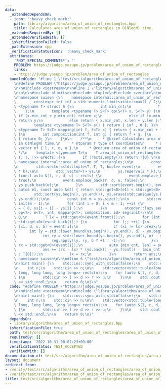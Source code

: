 ```yaml
---
data:
  _extendedDependsOn:
  - icon: ':heavy_check_mark:'
    path: library/algorithm/area_of_union_of_rectangles.hpp
    title: Calculates area of union of rectangles in O(NlogN) time.
  _extendedRequiredBy: []
  _extendedVerifiedWith: []
  _isVerificationFailed: false
  _pathExtension: cpp
  _verificationStatusIcon: ':heavy_check_mark:'
  attributes:
    '*NOT_SPECIAL_COMMENTS*': ''
    PROBLEM: https://judge.yosupo.jp/problem/area_of_union_of_rectangles
    links:
    - https://judge.yosupo.jp/problem/area_of_union_of_rectangles
  bundledCode: "#line 1 \"test/src/algorithm/area_of_union_of_rectangles/area_of_union_of_rectangles.test.cpp\"\
    \n#define PROBLEM \"https://judge.yosupo.jp/problem/area_of_union_of_rectangles\"\
    \n\n#include <iostream>\n\n#line 1 \"library/algorithm/area_of_union_of_rectangles.hpp\"\
    \n\n\n\n#include <limits>\n#include <tuple>\n#include <vector>\n\n#include <atcoder/lazysegtree>\n\
    \nnamespace suisen {\n    namespace internal::area_of_union_of_rectangles {\n\
    \        constexpr int inf = std::numeric_limits<int>::max() / 2;\n\n        template\
    \ <typename T> struct S {\n            int min_cnt;\n            T len;\n    \
    \    };\n        template <typename T> S<T> op(S<T> x, S<T> y) {\n           \
    \ if (x.min_cnt < y.min_cnt) return x;\n            else if (x.min_cnt > y.min_cnt)\
    \ return y;\n            else return { x.min_cnt, x.len + y.len };\n        }\n\
    \        template <typename T> S<T> e() { return { inf , 0 }; }\n        template\
    \ <typename T> S<T> mapping(int f, S<T> x) { return { x.min_cnt + f, x.len };\
    \ }\n        int composition(int f, int g) { return f + g; }\n        int id()\
    \ { return 0; }\n    }\n\n    /**\n     * @brief Calculates area of union of rectangles\
    \ in O(NlogN) time.\n     * @tparam T type of coordinates\n     * @param rects\
    \ vector of { l, r, d, u }.\n     * @return area of union of rectangles\n    \
    \ */\n    template <typename T>\n    T area_of_union_of_rectangles(const std::vector<std::tuple<T,\
    \ T, T, T>> &rects) {\n        if (rects.empty()) return T{0};\n\n        using\
    \ namespace internal::area_of_union_of_rectangles;\n\n        const int k = rects.size();\n\
    \n        std::vector<std::tuple<T, T, T, bool>> event;\n        event.reserve(2\
    \ * k);\n\n        std::vector<T> ys;\n        ys.reserve(2 * k);\n\n        for\
    \ (const auto &[l, r, d, u] : rects) {\n            event.emplace_back(l, d, u,\
    \ true);\n            event.emplace_back(r, d, u, false);\n            ys.push_back(d),\
    \ ys.push_back(u);\n        }\n        std::sort(event.begin(), event.end(), [](const\
    \ auto& e1, const auto &e2) { return std::get<0>(e1) < std::get<0>(e2); });\n\
    \        std::sort(ys.begin(), ys.end()), ys.erase(std::unique(ys.begin(), ys.end()),\
    \ ys.end());\n\n        const int m = ys.size();\n\n        std::vector<S<T>>\
    \ init(m - 1);\n        for (int i = 0; i < m - 1; ++i) {\n            init[i]\
    \ = { 0, ys[i + 1] - ys[i] };\n        }\n        atcoder::lazy_segtree<S<T>,\
    \ op<T>, e<T>, int, mapping<T>, composition, id> seg(init);\n\n        T ans =\
    \ 0;\n        T lx = std::get<0>(event.front());\n        for (int i = 0; lx !=\
    \ std::get<0>(event.back());) {\n            for (;; ++i) {\n                auto\
    \ [xi, d, u, b] = event[i];\n                if (xi != lx) break;\n          \
    \      int ly = std::lower_bound(ys.begin(), ys.end(), d) - ys.begin();\n    \
    \            int ry = std::lower_bound(ys.begin(), ys.end(), u) - ys.begin();\n\
    \                seg.apply(ly, ry, b ? +1 : -1);\n            }\n            T\
    \ rx = std::get<0>(event[i]);\n            auto [min_cnt, len] = seg.all_prod();\n\
    \            ans += (rx - lx) * (ys.back() - ys.front() - (min_cnt == 0 ? len\
    \ : T{0}));\n            lx = rx;\n        }\n        return ans;\n    }\n} //\
    \ namespace suisen\n\n\n#line 6 \"test/src/algorithm/area_of_union_of_rectangles/area_of_union_of_rectangles.test.cpp\"\
    \n\nint main() {\n    std::ios::sync_with_stdio(false);\n    std::cin.tie(nullptr);\n\
    \n    int n;\n    std::cin >> n;\n\n    std::vector<std::tuple<long long, long\
    \ long, long long, long long>> rects(n);\n    for (auto &[l, r, d, u] : rects)\
    \ {\n        std::cin >> l >> d >> r >> u;\n    }\n\n    std::cout << suisen::area_of_union_of_rectangles(rects)\
    \ << std::endl;\n\n    return 0;\n}\n"
  code: "#define PROBLEM \"https://judge.yosupo.jp/problem/area_of_union_of_rectangles\"\
    \n\n#include <iostream>\n\n#include \"library/algorithm/area_of_union_of_rectangles.hpp\"\
    \n\nint main() {\n    std::ios::sync_with_stdio(false);\n    std::cin.tie(nullptr);\n\
    \n    int n;\n    std::cin >> n;\n\n    std::vector<std::tuple<long long, long\
    \ long, long long, long long>> rects(n);\n    for (auto &[l, r, d, u] : rects)\
    \ {\n        std::cin >> l >> d >> r >> u;\n    }\n\n    std::cout << suisen::area_of_union_of_rectangles(rects)\
    \ << std::endl;\n\n    return 0;\n}"
  dependsOn:
  - library/algorithm/area_of_union_of_rectangles.hpp
  isVerificationFile: true
  path: test/src/algorithm/area_of_union_of_rectangles/area_of_union_of_rectangles.test.cpp
  requiredBy: []
  timestamp: '2022-10-31 00:07:23+09:00'
  verificationStatus: TEST_ACCEPTED
  verifiedWith: []
documentation_of: test/src/algorithm/area_of_union_of_rectangles/area_of_union_of_rectangles.test.cpp
layout: document
redirect_from:
- /verify/test/src/algorithm/area_of_union_of_rectangles/area_of_union_of_rectangles.test.cpp
- /verify/test/src/algorithm/area_of_union_of_rectangles/area_of_union_of_rectangles.test.cpp.html
title: test/src/algorithm/area_of_union_of_rectangles/area_of_union_of_rectangles.test.cpp
---
```

